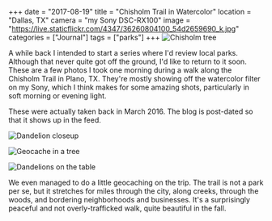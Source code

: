 +++
date = "2017-08-19"
title = "Chisholm Trail in Watercolor"
location = "Dallas, TX"
camera = "my Sony DSC-RX100"
image = "https://live.staticflickr.com/4347/36260804100_54d2659690_k.jpg"
categories = ["Journal"]
tags = ["parks"]
+++
![Chisholm tree](https://live.staticflickr.com/4347/36260804100_54d2659690_k.jpg)
<!--more-->

A while back I intended to start a series where I'd review local parks. Although that never quite got off the ground, I'd like to return to it soon. These are a few photos I took one morning during a walk along the Chisholm Trail in Plano, TX. They're mostly showing off the watercolor filter on my Sony, which I think makes for some amazing shots, particularly in soft morning or evening light. 

These were actually taken back in March 2016. The blog is post-dated so that it shows up in the feed.

![Dandelion closeup](https://live.staticflickr.com/4381/36260831930_41514aba4b_k.jpg)

![Geocache in a tree](https://live.staticflickr.com/4426/36260800760_97edda679a_k.jpg)

![Dandelions on the table](https://live.staticflickr.com/4346/35847655763_bb57960b36_k.jpg)

We even managed to do a little geocaching on the trip. The trail is not a park per se, but it stretches for miles through the city, along creeks, through the woods, and bordering neighborhoods and businesses. It's a surprisingly peaceful and not overly-trafficked walk, quite beautiful in the fall.

